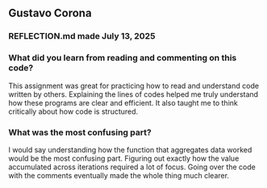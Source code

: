 ## Gustavo Corona
### REFLECTION.md made July 13, 2025

### What did you learn from reading and commenting on this code?

This assignment was great for practicing how to read and understand code written by others. Explaining the lines of codes helped me truly understand how these programs are clear and efficient. It also taught me to think critically about how code is structured.

### What was the most confusing part?

I would say  understanding how the function that aggregates data worked would be the most confusing part. Figuring out exactly how the value accumulated across iterations required a lot of focus. Going over the code with the comments eventually made the whole thing much clearer.